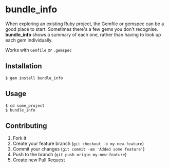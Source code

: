 # bundle_info

When exploring an existing Ruby project, the Gemfile or gemspec can be a good place to start. Sometimes there's a few gems you don't recognise. **bundle_info** shows a summary of each one, rather than having to look up each gem individually.

Works with `Gemfile` or `.gemspec`

## Installation

    $ gem install bundle_info

## Usage

	$ cd some_project
	$ bundle_info

## Contributing

1. Fork it
2. Create your feature branch (`git checkout -b my-new-feature`)
3. Commit your changes (`git commit -am 'Added some feature'`)
4. Push to the branch (`git push origin my-new-feature`)
5. Create new Pull Request
